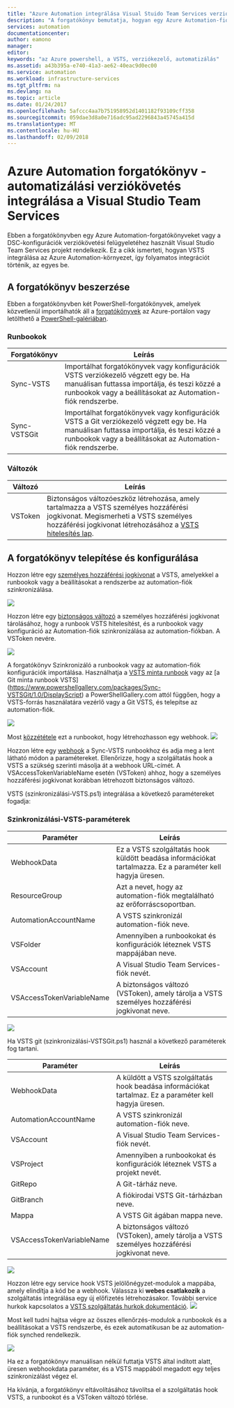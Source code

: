 ```yaml
---
title: "Azure Automation integrálása Visual Stuido Team Services verziókezelő |} Microsoft Docs"
description: "A forgatókönyv bemutatja, hogyan egy Azure Automation-fiók és a Visual Stuido Team Services a verziókövetési rendszerrel való integráció beállításával."
services: automation
documentationcenter: 
author: eamono
manager: 
editor: 
keywords: "az Azure powershell, a VSTS, verziókezelő, automatizálás"
ms.assetid: a43b395a-e740-41a3-ae62-40eac9d0ec00
ms.service: automation
ms.workload: infrastructure-services
ms.tgt_pltfrm: na
ms.devlang: na
ms.topic: article
ms.date: 01/24/2017
ms.openlocfilehash: 5afccc4aa7b751958952d1401182f93109cff358
ms.sourcegitcommit: 059dae3d8a0e716adc95ad2296843a45745a415d
ms.translationtype: MT
ms.contentlocale: hu-HU
ms.lasthandoff: 02/09/2018
---
```

# <a name="azure-automation-scenario---automation-source-control-integration-with-visual-studio-team-services"></a>Azure Automation forgatókönyv - automatizálási verziókövetés integrálása a Visual Studio Team Services

Ebben a forgatókönyvben egy Azure Automation-forgatókönyveket vagy a DSC-konfigurációk verziókövetési felügyeletéhez használt Visual Studio Team Services projekt rendelkezik.
Ez a cikk ismerteti, hogyan VSTS integrálása az Azure Automation-környezet, így folyamatos integrációt történik, az egyes be.

## <a name="getting-the-scenario"></a>A forgatókönyv beszerzése

Ebben a forgatókönyvben két PowerShell-forgatókönyvek, amelyek közvetlenül importálhatók áll a [forgatókönyvek](automation-runbook-gallery.md) az Azure-portálon vagy letölthető a [PowerShell-galériában](https://www.powershellgallery.com).

### <a name="runbooks"></a>Runbookok

Forgatókönyv | Leírás| 
--------|------------|
Sync-VSTS | Importálhat forgatókönyvek vagy konfigurációk VSTS verziókezelő végzett egy be. Ha manuálisan futtassa importálja, és teszi közzé a runbookok vagy a beállításokat az Automation-fiók rendszerbe.| 
Sync-VSTSGit | Importálhat forgatókönyvek vagy konfigurációk VSTS a Git verziókezelő végzett egy be. Ha manuálisan futtassa importálja, és teszi közzé a runbookok vagy a beállításokat az Automation-fiók rendszerbe.|

### <a name="variables"></a>Változók

Változó | Leírás|
-----------|------------|
VSToken | Biztonságos változóeszköz létrehozása, amely tartalmazza a VSTS személyes hozzáférési jogkivonat. Megismerheti a VSTS személyes hozzáférési jogkivonat létrehozásához a [VSTS hitelesítés lap](/vsts/accounts/use-personal-access-tokens-to-authenticate).
## <a name="installing-and-configuring-this-scenario"></a>A forgatókönyv telepítése és konfigurálása

Hozzon létre egy [személyes hozzáférési jogkivonat](/vsts/accounts/use-personal-access-tokens-to-authenticate) a VSTS, amelyekkel a runbookok vagy a beállításokat a rendszerbe az automation-fiók szinkronizálása.

![](media/automation-scenario-source-control-integration-with-VSTS/VSTSPersonalToken.png) 

Hozzon létre egy [biztonságos változó](automation-variables.md) a személyes hozzáférési jogkivonat tárolásához, hogy a runbook VSTS hitelesítést, és a runbookok vagy konfiguráció az Automation-fiók szinkronizálása az automation-fiókban. A VSToken nevére. 

![](media/automation-scenario-source-control-integration-with-VSTS/VSTSTokenVariable.png)

A forgatókönyv Szinkronizáló a runbookok vagy az automation-fiók konfigurációk importálása. Használhatja a [VSTS minta runbook](https://www.powershellgallery.com/packages/Sync-VSTS/1.0/DisplayScript) vagy az [a Git minta runbook VSTS] (https://www.powershellgallery.com/packages/Sync-VSTSGit/1.0/DisplayScript) a PowerShellGallery.com attól függően, hogy a VSTS-forrás használatára vezérlő vagy a Git VSTS, és telepítse az automation-fiók.

![](media/automation-scenario-source-control-integration-with-VSTS/VSTSPowerShellGallery.png)

Most [közzététele](automation-creating-importing-runbook.md#publishing-a-runbook) ezt a runbookot, hogy létrehozhasson egy webhook. 
![](media/automation-scenario-source-control-integration-with-VSTS/VSTSPublishRunbook.png)

Hozzon létre egy [webhook](automation-webhooks.md) a Sync-VSTS runbookhoz és adja meg a lent látható módon a paramétereket. Ellenőrizze, hogy a szolgáltatás hook a VSTS a szükség szerinti másolja át a webhook URL-címét. A VSAccessTokenVariableName esetén (VSToken) ahhoz, hogy a személyes hozzáférési jogkivonat korábban létrehozott biztonságos változó. 

VSTS (szinkronizálási-VSTS.ps1) integrálása a következő paramétereket fogadja:
### <a name="sync-vsts-parameters"></a>Szinkronizálási-VSTS-paraméterek

Paraméter | Leírás| 
--------|------------|
WebhookData | Ez a VSTS szolgáltatás hook küldött beadása információkat tartalmazza. Ez a paraméter kell hagyja üresen.| 
ResourceGroup | Azt a nevet, hogy az automation-fiók megtalálható az erőforráscsoportban.|
AutomationAccountName | A VSTS szinkronizál automation-fiók neve.|
VSFolder | Amennyiben a runbookokat és konfigurációk léteznek VSTS mappájában neve.|
VSAccount | A Visual Studio Team Services-fiók nevét.| 
VSAccessTokenVariableName | A biztonságos változó (VSToken), amely tárolja a VSTS személyes hozzáférési jogkivonat neve.| 


![](media/automation-scenario-source-control-integration-with-VSTS/VSTSWebhook.png)

Ha VSTS git (szinkronizálási-VSTSGit.ps1) használ a következő paraméterek fog tartani.

Paraméter | Leírás|
--------|------------|
WebhookData | A küldött a VSTS szolgáltatás hook beadása információkat tartalmaz. Ez a paraméter kell hagyja üresen.| ResourceGroup | Ez az erőforráscsoport, amely az automation-fiók nevét.|
AutomationAccountName | A VSTS szinkronizál automation-fiók neve.|
VSAccount | A Visual Studio Team Services-fiók nevét.|
VSProject | Amennyiben a runbookokat és konfigurációk léteznek VSTS a projekt nevét.|
GitRepo | A Git-tárház neve.|
GitBranch | A fiókirodai VSTS Git-tárházban neve.|
Mappa | A VSTS Git ágában mappa neve.|
VSAccessTokenVariableName | A biztonságos változó (VSToken), amely tárolja a VSTS személyes hozzáférési jogkivonat neve.|

![](media/automation-scenario-source-control-integration-with-VSTS/VSTSGitWebhook.png)

Hozzon létre egy service hook VSTS jelölőnégyzet-modulok a mappába, amely elindítja a kód be a webhook. Válassza ki **webes csatlakozik** a szolgáltatás integrálása egy új előfizetés létrehozásakor. További service hurkok kapcsolatos a [VSTS szolgáltatás hurkok dokumentáció](https://www.visualstudio.com/en-us/docs/marketplace/integrate/service-hooks/get-started).
![](media/automation-scenario-source-control-integration-with-VSTS/VSTSServiceHook.png)

Most kell tudni hajtsa végre az összes ellenőrzés-modulok a runbookok és a beállításokat a VSTS rendszerbe, és ezek automatikusan be az automation-fiók synched rendelkezik.

![](media/automation-scenario-source-control-integration-with-VSTS/VSTSSyncRunbookOutput.png)

Ha ez a forgatókönyv manuálisan nélkül futtatja VSTS által indított alatt, üresen webhookdata paraméter, és a VSTS mappából megadott egy teljes szinkronizálást végez el.

Ha kívánja, a forgatókönyv eltávolításához távolítsa el a szolgáltatás hook VSTS, a runbookot és a VSToken változó törlése.
